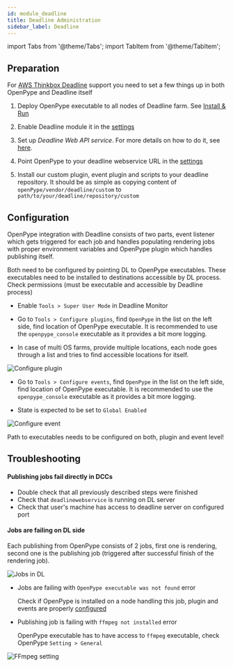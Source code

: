 ```yaml
---
id: module_deadline
title: Deadline Administration
sidebar_label: Deadline
---
```


import Tabs from '@theme/Tabs';
import TabItem from '@theme/TabItem';


## Preparation

For [AWS Thinkbox Deadline](https://www.awsthinkbox.com/deadline) support you need to set a few things up in both OpenPype and Deadline itself

1. Deploy OpenPype executable to all nodes of Deadline farm. See [Install & Run](admin_use)

2. Enable Deadline module it in the [settings](admin_settings_system.md#deadline)

3. Set up *Deadline Web API service*. For more details on how to do it, see [here](https://docs.thinkboxsoftware.com/products/deadline/10.0/1_User%20Manual/manual/web-service.html).

4. Point OpenPype to your deadline webservice URL in the [settings](admin_settings_system.md#deadline)

5. Install our custom plugin, event plugin and scripts to your deadline repository. It should be as simple as copying content of `openPype/vendor/deadline/custom` to `path/to/your/deadline/repository/custom`


## Configuration

OpenPype integration with Deadline consists of two parts, event listener which gets triggered for each job and
 handles populating rendering jobs with proper environment variables and
OpenPype plugin which handles publishing itself.

Both need to be configured by pointing DL to OpenPype executables. These executables need to be installed to 
destinations accessible by DL process. Check permissions (must be executable and accessible by Deadline process)

- Enable `Tools > Super User Mode` in Deadline Monitor

- Go to `Tools > Configure plugins`, find `OpenPype` in the list on the left side, find location of OpenPype 
executable. It is recommended to use the `openpype_console` executable as it provides a bit more logging.

- In case of multi OS farms, provide multiple locations, each node goes through a list and tries to find accessible
 locations for itself.

![Configure plugin](assets/deadline_configure_plugin.png)

- Go to `Tools > Configure events`, find `OpenPype` in the list on the left side, find location of OpenPype 
executable. It is recommended to use the `openpype_console` executable as it provides a bit more logging.

- State is expected to be set to `Global Enabled`

![Configure event](assets/deadline_configure_event.png)

Path to executables needs to be configured on both, plugin and event level!

## Troubleshooting

#### Publishing jobs fail directly in DCCs

- Double check that all previously described steps were finished
- Check that `deadlinewebservice` is running on DL server 
- Check that user's machine has access to deadline server on configured port

#### Jobs are failing on DL side

Each publishing from OpenPype consists of 2 jobs, first one is rendering, second one is the publishing job (triggered after successful finish of the rendering job).

![Jobs in DL](assets/deadline_fail.png)

- Jobs are failing with `OpenPype executable was not found` error

    Check if OpenPype is installed on a node handling this job, plugin and events are properly [configured](#configuration) 

- Publishing job is failing with `ffmpeg not installed` error
 
    OpenPype executable has to have access to `ffmpeg` executable, check OpenPype `Setting > General`

![FFmpeg setting](assets/ffmpeg_path.png)